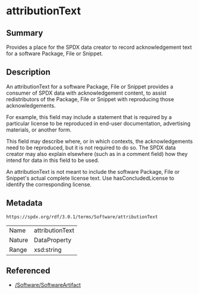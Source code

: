 <!-- Automatically generated by spec-parser v2.5.0 on 2024-08-10T18:46:28.607668+00:00 -->
<!-- SPDX-License-Identifier: Community-Spec-1.0 -->

# attributionText

## Summary

Provides a place for the SPDX data creator to record acknowledgement text for
a software Package, File or Snippet.


## Description

An attributionText for a software Package, File or Snippet provides a consumer
of SPDX data with acknowledgement content, to assist redistributors of the
Package, File or Snippet with reproducing those acknowledgements.

For example, this field may include a statement that is required by a
particular license to be reproduced in end-user documentation, advertising
materials, or another form.

This field may describe where, or in which contexts, the acknowledgements
need to be reproduced, but it is not required to do so. The SPDX data creator
may also explain elsewhere (such as in a comment field) how they intend for
data in this field to be used.

An attributionText is not meant to include the software Package, File or
Snippet's actual complete license text. Use hasConcludedLicense to identify the
corresponding license.


## Metadata

`https://spdx.org/rdf/3.0.1/terms/Software/attributionText`


| | |
|---|---|
| Name | attributionText |
| Nature | DataProperty |
| Range | xsd:string |




## Referenced

- [/Software/SoftwareArtifact](../../Software/Classes/SoftwareArtifact.md)

